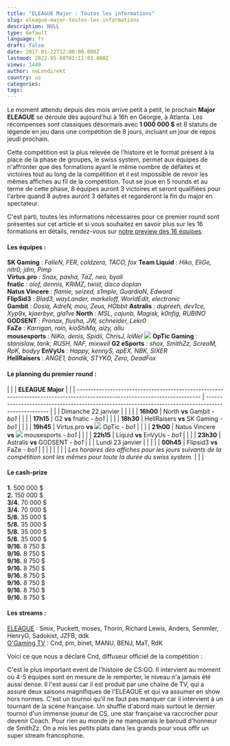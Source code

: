 ```yaml
---
title: "ELEAGUE Major : Toutes les informations"
slug: eleague-major-toutes-les-informations
description: NULL
type: default
language: fr
draft: false
date: 2017-01-22T12:00:00.000Z
lastmod: 2022-05-08T01:11:03.000Z
views: 1449
author: neLendirekt
country: us
categories:
tags:
---
```

Le moment attendu depuis des mois arrive petit à petit, le prochain **Major ELEAGUE** se déroule dès aujourd'hui à 16h en Géorgie, à Atlanta. Les récompenses sont classiques désormais avec **1 000 000 $** et 8 statuts de légende en jeu dans une compétition de 8 jours, incluant un jour de repos jeudi prochain.

Cette compétition est la plus relevée de l'histoire et le format présent à la place de la phase de groupes, le swiss system, permet aux équipes de n'affronter que des formations ayant le même nombre de défaites et victoires tout au long de la compétition et il est impossible de revoir les mêmes affiches au fil de la compétition. Tout se joue en 5 rounds et au terme de cette phase, 8 équipes auront 3 victoires et seront qualifiées pour l'arbre quand 8 autres auront 3 défaites et regarderont la fin du major en spectateur.

C'est parti, toutes les informations nécessaires pour ce premier round sont présentes sur cet article et si vous souhaitez en savoir plus sur les 16 formations en détails, rendez-vous sur [notre preview des 16 équipes](/flash/eleague-major-la-preview/242). 

#### Les équipes :

**SK Gaming** : _FalleN, FER, coldzera, TACO, fox_ 
**Team Liquid** : _Hiko, EliGe, nitr0, jdm, Pimp_  
**Virtus.pro** : _Snax, pasha, TaZ, neo, byali_  
**fnatic** : _olof, dennis, KRiMZ, twist, disco doplan_  
**Natus Vincere** : _flamie, seized, s1mple, GuardiaN, Edward_  
**FlipSid3** : _Blad3, wayLander, markeloff, WorldEdit, electronic_  
**Gambit** : _Dosia, AdreN, mou, Zeus, HObbit_ 
**Astralis** : _dupreeh, dev1ce, Xyp9x, kjaerbye, gla1ve_ 
**North** : _MSL, cajunb, Magisk, k0nfig, RUBINO_ **GODSENT** _: Pronax, flusha, JW, schneider, Lekr0_   
**FaZe** : _Karrigan, rain, kioShiMa, aizy, allu_   
**mousesports** : _NiKo, denis, Spidii, ChrisJ, loWel_ 
_![](/storage/countries/flag/naflag58176583b5a4d.png)_ **OpTic Gaming** : _stanislaw, tarik, RUSH, NAF, mixwell_ 
**G2 eSports** _: shox, SmithZz, ScreaM, RpK, bodyy_ 
**EnVyUs** _: Happy, kennyS, apEX, NBK, SIXER_   
**HellRaisers** : _ANGE1, bondik, STYKO, Zero, DeadFox_

#### Le planning du premier round :

| |                                                                                                                           | **ELEAGUE Major**                                                                                   |  |
| --------------------------------------------------------------------------------------------------------------------------- | --------------------------------------------------------------------------------------------------- |  |
| Dimanche 22 janvier                                                                                                         |                                                                                                     |  |
| |  **16h00**                                                                                                                | North **vs** Gambit _\- bo1_                                                                        |  |
| |  **17h15**                                                                                                                | G2 **vs** fnatic _\- bo1_                                                                           |  |
| |  **18h30**                                                                                                                | HellRaisers **vs** SK Gaming - _bo1_                                                                |  |
| |  **19h45**                                                                                                                | Virtus.pro **vs ![](/storage/countries/flag/na_flag_58176583b5a4d.png)** OpTic - _bo1_              |  |
| |  **21h00**                                                                                                                | Natus Vincere **vs ![](/storage/countries/flag/europe_flag_580d21b984714.gif)** mousesports - _bo1_ |  |
| |  **22h15**                                                                                                                | Liquid **vs** EnVyUs - _bo1_                                                                        |  |
| |  **23h30**                                                                                                                | Astralis **vs** GODSENT - _bo1_                                                                     |  |
| Lundi 23 janvier                                                                                                            |                                                                                                     |  |
| |  **00h45**                                                                                                                | Flipsid3 **vs** FaZe - _bo1_                                                                        |  |
| |                                                                                                                           |                                                                                                     |  |
| _Les horaires des affiches pour les jours suivants de la compétition_ _sont les mêmes pour toute la durée du swiss system._ |                                                                                                     |  |

#### **Le cash-prize**

**1.** 500 000 $  
**2.** 150 000 $  
**3/4.** 70 000 $  
**3/4.** 70 000 $  
**5/8.** 35 000 $  
**5/8.** 35 000 $  
**5/8.** 35 000 $  
**5/8.** 35 000 $  
**9/16.** 8 750 $  
**9/16.** 8 750 $  
**9/16.** 8 750 $  
**9/16.** 8 750 $  
**9/16.** 8 750 $  
**9/16.** 8 750 $  
**9/16.** 8 750 $  
**9/16.** 8 750 $

#### **Les streams :**

[ELEAGUE](https://www.twitch.tv/eleaguetv) : Smix, Puckett, moses, Thorin, Richard Lewis, Anders, Semmler, HenryG, Sadokist, JZFB, ddk  
[O'Gaming TV](https://www.twitch.tv/ogamingcs) : Cnd, pm, binet, MANU, BENJ, MaT, RdK

Voici ce que nous a déclaré Cnd, diffuseur officiel de la compétition :

C'est le plus important event de l'histoire de CS:GO. Il intervient au moment où 4-5 équipes sont en mesure de le remporter, le niveau n'a jamais été aussi dense. Il l'est aussi car il est produit par une chaine de TV, qui a assuré deux saisons magnifiques de l'ELEAGUE et qui va assumer en show hors normes. C'est un tournoi qu'il ne faut pas manquer car il intervient à un tournant de la scène française. Un shuffle d'abord mais surtout le dernier tournoi d'un immense joueur de CS, une star française va raccrocher pour devenir Coach. Pour rien au monde je ne manquerais le baroud d'honneur de SmithZz. On a mis les petits plats dans les grands pour vous offir un super stream francophone. 
